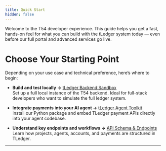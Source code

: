 ```yaml
---
title: Quick Start
hidden: false
---
```

Welcome to the T54 developer experience. This guide helps you get a fast, hands-on feel for what you can build with the tLedger system today — even before our full portal and advanced services go live.

# Choose Your Starting Point

Depending on your use case and technical preference, here’s where to begin:

* **Build and test locally →** [tLedger Backend Sandbox](../sdk-api-references/tledger-backend-sandbox)\
  Set up a full local instance of the T54 backend. Ideal for full-stack developers who want to simulate the full ledger system.

* **Integrate payments into your AI agent →** [tLedger Agent Toolkit](../sdk-api-references/tledger-toolkit)\
  Install our Python package and embed TLedger payment APIs directly into your agent codebase.

* **Understand key endpoints and workflows →** [API Schema & Endpoints](../sdk-api-references/api-schema-and-endpoints)\
  Learn how projects, agents, accounts, and payments are structured in TLedger.

***